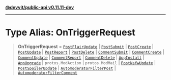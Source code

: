[**@devvit/public-api v0.11.11-dev**](../README.md)

---

# Type Alias: OnTriggerRequest

> **OnTriggerRequest** = [`PostFlairUpdate`](../@devvit/namespaces/EventTypes/interfaces/PostFlairUpdate.md) \| [`PostSubmit`](../@devvit/namespaces/EventTypes/interfaces/PostSubmit.md) \| [`PostCreate`](../@devvit/namespaces/EventTypes/interfaces/PostCreate.md) \| [`PostUpdate`](../@devvit/namespaces/EventTypes/interfaces/PostUpdate.md) \| [`PostReport`](../@devvit/namespaces/EventTypes/interfaces/PostReport.md) \| [`PostDelete`](../@devvit/namespaces/EventTypes/interfaces/PostDelete.md) \| [`CommentSubmit`](../@devvit/namespaces/EventTypes/interfaces/CommentSubmit.md) \| [`CommentCreate`](../@devvit/namespaces/EventTypes/interfaces/CommentCreate.md) \| [`CommentUpdate`](../@devvit/namespaces/EventTypes/interfaces/CommentUpdate.md) \| [`CommentReport`](../@devvit/namespaces/EventTypes/interfaces/CommentReport.md) \| [`CommentDelete`](../@devvit/namespaces/EventTypes/interfaces/CommentDelete.md) \| [`AppInstall`](../@devvit/namespaces/EventTypes/interfaces/AppInstall.md) \| [`AppUpgrade`](../@devvit/namespaces/EventTypes/interfaces/AppUpgrade.md) \| `protos.ModAction` \| `protos.ModMail` \| [`PostNsfwUpdate`](../@devvit/namespaces/EventTypes/interfaces/PostNsfwUpdate.md) \| [`PostSpoilerUpdate`](../@devvit/namespaces/EventTypes/interfaces/PostSpoilerUpdate.md) \| [`AutomoderatorFilterPost`](../@devvit/namespaces/EventTypes/interfaces/AutomoderatorFilterPost.md) \| [`AutomoderatorFilterComment`](../@devvit/namespaces/EventTypes/interfaces/AutomoderatorFilterComment.md)
